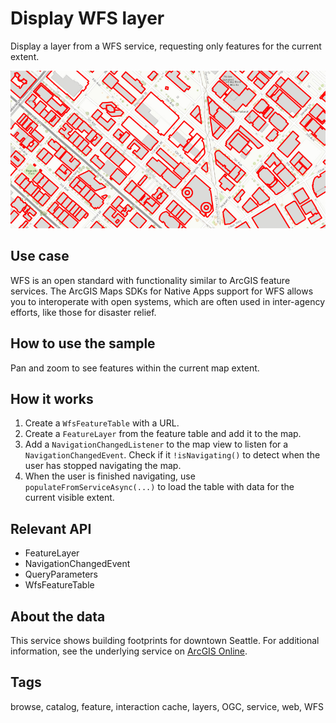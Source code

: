 # Display WFS layer

Display a layer from a WFS service, requesting only features for the current extent.

![Image of display WFS layer](DisplayWFSLayer.png)

## Use case

WFS is an open standard with functionality similar to ArcGIS feature services. The ArcGIS Maps SDKs for Native Apps support for WFS allows you to interoperate with open systems, which are often used in inter-agency efforts, like those for disaster relief.

## How to use the sample

Pan and zoom to see features within the current map extent.

## How it works

1. Create a `WfsFeatureTable` with a URL.
2. Create a `FeatureLayer` from the feature table and add it to the map.
3. Add a `NavigationChangedListener` to the map view to listen for a `NavigationChangedEvent`. Check if it `!isNavigating()` to detect when the user has stopped navigating the map.
4. When the user is finished navigating, use `populateFromServiceAsync(...)` to load the table with data for the current visible extent.

## Relevant API

* FeatureLayer
* NavigationChangedEvent
* QueryParameters
* WfsFeatureTable

## About the data

This service shows building footprints for downtown Seattle. For additional information, see the underlying service on [ArcGIS Online](https://arcgisruntime.maps.arcgis.com/home/item.html?id=1b81d35c5b0942678140efc29bc25391).

## Tags

browse, catalog, feature, interaction cache, layers, OGC, service, web, WFS
